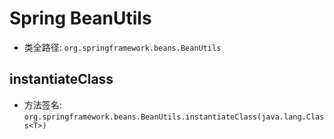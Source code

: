 # Spring BeanUtils
- 类全路径: `org.springframework.beans.BeanUtils`


## instantiateClass
- 方法签名: `org.springframework.beans.BeanUtils.instantiateClass(java.lang.Class<T>)`